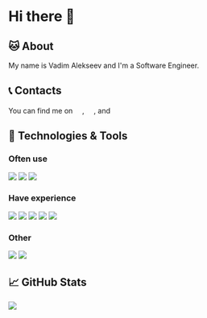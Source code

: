 <!-- links to social media -->

[1]: https://www.linkedin.com/in/vadim-alekseev
[2]: https://vk.com/superoot
[3]: https://t.me/Vad1m_Alekseev

# Hi there 👋

## 🐱 About

My name is Vadim Alekseev and I'm a Software Engineer. 
<!--- I'm from Russia, living in Dubna and currently working at [<img src="https://evenlab.org//favicon.ico" width="15" height="15"> EVEN Lab](https://evenlab.org/). -->
<!---
I'm from Russia, living in Dubna and currently working at [<img src="https://monqlab.com/favicon.ico" width="15" height="15"> MONQ Lab](https://monqlab.com).
-->


## 📞 Contacts

You can find me on
[<img src="https://www.linkedin.com/favicon.ico" width="15" height="15">][1], 
[<img src="https://vk.com/favicon.ico" width="15" height="15">][2],
and [<img src="https://telegram.org/favicon.ico" width="15" height="15">][3]

## 🔧 Technologies & Tools

### Often use

![](https://img.shields.io/badge/Code-Go-00ADD8?style=flat&logo=go)
![](https://img.shields.io/badge/DBMS-PostgreSQL-336791?style=flat&logo=postgresql)
![](https://img.shields.io/badge/Tool-Docker-2496ED?style=flat&logo=docker)

### Have experience

![](https://img.shields.io/badge/Platform-.NET-512BD4?style=flat&logo=.net)
![](https://img.shields.io/badge/Code-CSharp-239120?style=flat&logo=C-Sharp)
![](https://img.shields.io/badge/Code-TypeScript-3178C6?style=flat&logo=typescript)
![](https://img.shields.io/badge/Code-JavaScript-F7DF1E?style=flat&logo=javascript)
![](https://img.shields.io/badge/Code-Vue-4FC08D?style=flat&logo=vue.js)

### Other

![](https://img.shields.io/badge/OS-Manjaro-35BF5C?style=flat&logo=manjaro)
![](https://img.shields.io/badge/IDE-JetBrains-000000?style=flat&logo=intellij-idea) 

## 📈 GitHub Stats

<a href="https://github.com/Vad1mAlekseev/Vad1mAlekseev">
  <img align="center" src="https://github-readme-stats.vercel.app/api/top-langs/?username=Vad1mAlekseev&hide=html&title_color=ffffff" />
</a>
